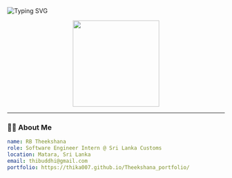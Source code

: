 <!-- Hero Banner -->
<img src="https://readme-typing-svg.demolab.com?font=Fira+Code&weight=600&size=30&pause=1000&center=true&vCenter=true&width=1000&lines=Hi+%F0%9F%91%8B%2C+I'm+RB+Theekshana!;Software+Engineer+from+Sri+Lanka+%F0%9F%87%B1%F0%9F%87%B0;I+love+building+cool+projects+%F0%9F%92%BB" alt="Typing SVG" />

<p align="center">
  <img src="https://media.giphy.com/media/1C8bHHJturSx2/giphy.gif" width="200"/>
</p>

---

### 👨‍💻 About Me
```yaml
name: RB Theekshana
role: Software Engineer Intern @ Sri Lanka Customs
location: Matara, Sri Lanka
email: thibuddhi@gmail.com
portfolio: https://thika007.github.io/Theekshana_portfolio/
